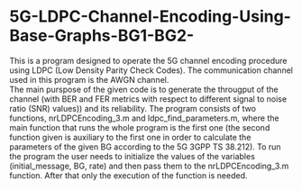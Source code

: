# 5G-LDPC-Channel-Encoding-Using-Base-Graphs-BG1-BG2-
This is a program designed to operate the 5G channel encoding procedure using LDPC (Low Density Parity Check Codes). 
The communication channel used in this program is the AWGN channel.  
The main purspose of the given code is to generate the througput of the channel (with BER and FER metrics with respect to different signal to noise ratio (SNR) values)) and its reliability.
The program consists of two functions, nrLDPCEncoding_3.m and ldpc_find_parameters.m, where the main function that runs the whole program is the first one (the second function given is auxiliary to the first one in order to calculate the parameters of the given BG according to the 5G 3GPP TS 38.212).
To run the program the user needs to initialize the values of the variables (initial_message, BG, rate) and then pass them to the nrLDPCEncoding_3.m function. After that only the execution of the function is needed.
